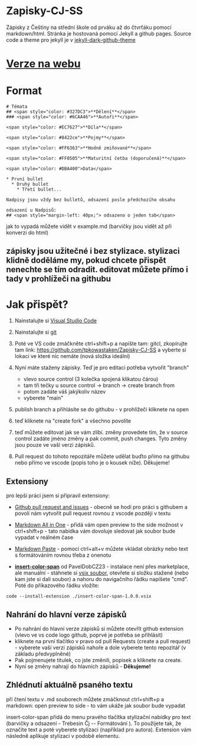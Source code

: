 # Zapisky-CJ-SS

Zápisky z Češtiny na střední škole od prváku až do čtvrťáku pomocí markdown/html. Stránka je hostovaná pomocí Jekyll a github pages. Source code a theme pro jekyll je v [jekyll-dark-github-theme](https://github.com/tpkowastaken/jekyll-dark-github-theme)

# [Verze na webu](https://tpkowastaken.github.io/Zapisky-CJ-SS/)

# Format
```
# Témata
## <span style="color: #327DC3">**Dělení**</span>
### <span style="color: #6CAA46">**Autoři**</span>

<span style="color: #EC7627">**Díla**</span>

<span style="color: #8422ce">**Pojmy**</span>

<span style="color: #FF6363">**Hodně zmiňované**</span>

<span style="color: #FF0505">**Maturitní četba (doporučená)**</span>

<span style="color: #DBA400">Data</span>

* První bullet
  * Druhý bullet
    * Třetí bullet...

Nadpisy jsou vždy bez bulletů, odsazení posle předchozího obsahu

odsazení u Nadpisů:
## <span style="margin-left: 40px;"> odsazeno o jeden tab</span>
```
jak to vypadá můžete vidět v example.md (barvičky jsou vidět až při konverzi do html)

## zápisky jsou užitečné i bez stylizace. stylizaci klidně doděláme my, pokud chcete přispět nenechte se tím odradit. editovat můžete přímo i tady v prohlížeči na githubu

# Jak přispět?

1. Nainstalujte si [Visual Studio Code](https://code.visualstudio.com/Download)

2. Nainstalujte si [git](https://git-scm.com/download/win)

3. Poté ve VS code zmáčkněte ctrl+shift+p a napište tam: gitcl, zkopírujte tam link: https://github.com/tpkowastaken/Zapisky-CJ-SS a vyberte si lokaci ve které nic nemáte (nová složka ideální)

4. Nyní máte staženy zápisky. Teď je pro editaci potřeba vytvořit "branch"
    * vlevo source control (3 kolečka spojená klikatou čárou) 
    * tam tři tečky u source control -> branch -> create branch from 
    * potom zadáte váš jakýkoliv název
    * vyberete "main"

5. publish branch a přihlásíte se do githubu - v prohlížeči kliknete na open

6. teď kliknete na "create fork" a všechno povolíte

7. teď můžete editovat jak se vám zlíbí. změny provedete tím, že v source control zadáte jméno změny a pak commit, push changes. Tyto změny jsou pouze ve vaší verzi zápisků.

8. Pull request do tohoto repozitáře můžete udělat buďto přímo na githubu nebo přímo ve vscode (popis toho je o kousek níže). Děkujeme!

## Extensiony 
pro lepší práci jsem si připravil extensiony:

* [Github pull request and issues](https://marketplace.visualstudio.com/items?itemName=GitHub.vscode-pull-request-github) - obecně se hodí pro práci s githubem a povolí nám vytvořit pull request rovnou z vscode později v textu

* [Markdown All in One](https://marketplace.visualstudio.com/items?itemName=yzhang.markdown-all-in-one) - přidá vám open preview to the side možnost v ctrl+shift+p - tato nabídka vám dovoluje sledovat jak soubor bude vypadat v reálném čase

* [Markdown Paste](https://marketplace.visualstudio.com/items?itemName=telesoho.vscode-markdown-paste-image) - pomocí ctrl+alt+v můžete vkládat obrázky nebo text s formátováním rovnou třeba z onenotu

* [**insert-color-span**](https://github.com/tpkowastaken/Zapisky-CJ-SS/releases/download/v1.0.0/insert-color-span-1.0.0.vsix) od PavelDobCZ23 - instalace není přes marketplace, ale manuální - stáhnete si [vsix soubor](https://github.com/tpkowastaken/Zapisky-CJ-SS/releases/download/v1.0.0/insert-color-span-1.0.0.vsix), otevřete si složku stažené (nebo kam jste si dali soubor) a nahoru do navigačního řádku napíšete "cmd". Poté do příkazového řádku vložíte: 
```
code --install-extension ./insert-color-span-1.0.0.vsix
```
## Nahrání do hlavní verze zápisků
 - Po nahrání do hlavní verze zápisků si můžete otevřít github extension (vlevo ve vs code logo github, poprvé je potřeba se přihlásit)
 - kliknete na první tlačítko v pravo od pull Requests (create a pull request) - vyberete vaší verzi zápisků nahoře a dole vyberete tento repozitář (v základu předvyplněné)
 - Pak pojmenujete titulek, co jste změnili, popisek a kliknete na create.
-  Nyní se změny nahrají do hlavních zápisků - **Děkujeme!**

## Zhlédnutí aktuálně psaného textu

při čtení textu v .md souborech můžete zmáčknout ctrl+shift+p a markdown: open preview to side - to vám ukáže jak soubor bude vypadat

insert-color-span přidá do menu pravého tlačítka stylizační nabídky pro text (barvičky a odsazení - Trebesin Čj -- Formátování ). To použijete tak, že označíte text a poté vyberete stylizaci (například pro autora). Extension vám následně aplikuje stylizaci v podobě <span> elementu.

